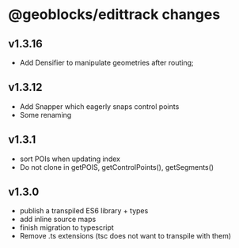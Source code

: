 # @geoblocks/edittrack changes

## v1.3.16
- Add Densifier to manipulate geometries after routing;

## v1.3.12
- Add Snapper which eagerly snaps control points
- Some renaming

## v1.3.1
- sort POIs when updating index
- Do not clone in getPOIS, getControlPoints(), getSegments()

## v1.3.0
- publish a transpiled ES6 library + types
- add inline source maps
- finish migration to typescript
- Remove .ts extensions (tsc does not want to transpile with them)
